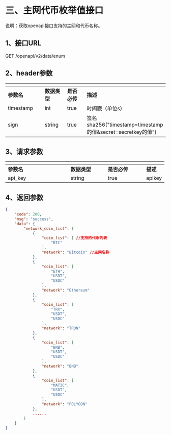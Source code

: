 # 三、主网代币枚举值接口

说明：获取openapi接口支持的主网和代币名称。

## 1、接口URL <a href="#id-1-jie-kou-url" id="id-1-jie-kou-url"></a>

GET /openapi/v2/data/enum

## 2、header参数 <a href="#id-2header-can-shu" id="id-2header-can-shu"></a>

<table data-header-hidden><thead><tr><th width="182"></th><th width="99"></th><th width="106"></th><th></th></tr></thead><tbody><tr><td><strong>参数名</strong></td><td><strong>数据类型</strong></td><td><strong>是否必传</strong></td><td><strong>描述</strong></td></tr><tr><td>timestamp</td><td>int</td><td>true</td><td>时间戳（单位s）</td></tr><tr><td>sign</td><td>string</td><td>true</td><td>签名sha256("timestamp=timestamp的值&#x26;secret=secretkey的值")</td></tr></tbody></table>

## 3、请求参数 <a href="#id-3-qing-qiu-can-shu" id="id-3-qing-qiu-can-shu"></a>

<table data-header-hidden><thead><tr><th width="181"></th><th width="101"></th><th width="105"></th><th></th></tr></thead><tbody><tr><td><strong>参数名</strong></td><td><strong>数据类型</strong></td><td><strong>是否必传</strong></td><td><strong>描述</strong></td></tr><tr><td>api_key</td><td>string</td><td>true</td><td>apikey</td></tr></tbody></table>

## 4、返回参数 <a href="#id-4-fan-hui-can-shu" id="id-4-fan-hui-can-shu"></a>

```json
{
    "code": 200,
    "msg": "success",
    "data": { 
        "network_coin_list": [
            {
                "coin_list": [ //支持的代币列表
                    "BTC"
                ],
                "network": "Bitcoin" //主网名称
            },
            {
                "coin_list": [
                    "ETH",
                    "USDT",
                    "USDC"
                ],
                "network": "Ethereum"
            },
            {
                "coin_list": [
                    "TRX",
                    "USDT",
                    "USDC"
                ],
                "network": "TRON"
            },
            {
                "coin_list": [
                    "BNB",
                    "USDT",
                    "USDC"
                ],
                "network": "BNB"
            },
            {
                "coin_list": [
                    "MATIC",
                    "USDT",
                    "USDC"
                ],
                "network": "POLYGON"
            },
            ......
        ]
    }
}
```

